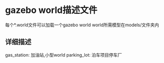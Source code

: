 # gazebo world描述文件

每个*.world文件可以加载一个gazebo world
world所需模型在models/文件夹内

## 详细描述
gas_station: 加油站,小型world
parking_lot: 泊车项目停车厂
